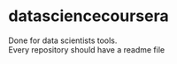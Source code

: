 # datasciencecoursera
Done for data scientists tools.<br>
Every repository should have a readme file
